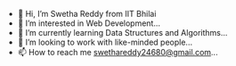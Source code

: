 - 👋 Hi, I’m Swetha Reddy from IIT Bhilai
- 👀 I’m interested in Web Development...
- 🌱 I’m currently learning Data Structures and Algorithms...
- 💞️ I’m looking to work with like-minded people...
- 📫 How to reach me swethareddy24680@gmail.com...

<!---
bswethareddy/bswethareddy is a ✨ special ✨ repository because its `README.md` (this file) appears on your GitHub profile.
You can click the Preview link to take a look at your changes.
--->
